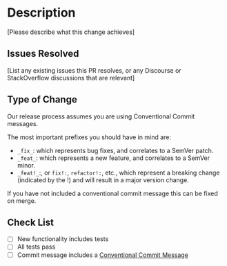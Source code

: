 # Description

[Please describe what this change achieves]

## Issues Resolved

[List any existing issues this PR resolves, or any Discourse or
StackOverflow discussions that are relevant]

## Type of Change

Our release process assumes you are using Conventional Commit messages.

The most important prefixes you should have in mind are:

- `_fix_`: which represents bug fixes, and correlates to a SemVer patch.
- `_feat_`: which represents a new feature, and correlates to a SemVer minor.
- `_feat!_`:, or `fix!:`, `refactor!:`, etc., which represent a breaking change (indicated by the !) and will result in a major version change.

If you have not included a conventional commit message this can be fixed on merge.

## Check List

- [ ] New functionality includes tests
- [ ] All tests pass
- [ ] Commit message includes a [Conventional Commit Message](https://www.conventionalcommits.org/en/v1.0.0)

